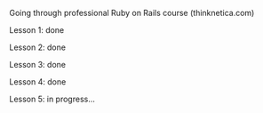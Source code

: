 Going through professional Ruby on Rails course (thinknetica.com)

Lesson 1: done

Lesson 2: done

Lesson 3: done

Lesson 4: done

Lesson 5: in progress...